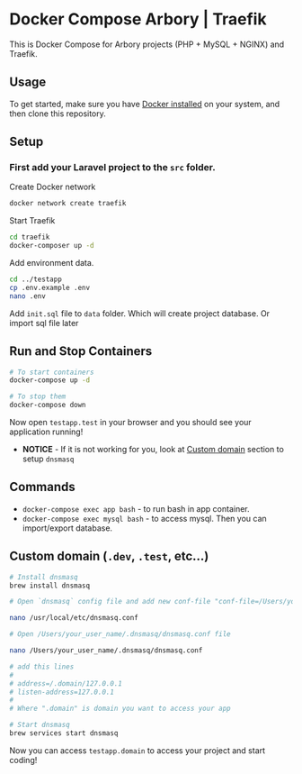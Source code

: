 # Docker Compose Arbory | Traefik

This is Docker Compose for Arbory projects (PHP + MySQL + NGINX) and Traefik.

## Usage

To get started, make sure you have [Docker installed](https://docs.docker.com/get-docker/) on your system, and then clone this repository.

## Setup

### **First add your Laravel project to the `src` folder.**

Create Docker network

```bash
docker network create traefik
```

Start Traefik

```bash
cd traefik
docker-composer up -d
```

Add environment data.

```bash
cd ../testapp
cp .env.example .env
nano .env
```

Add `init.sql` file to `data` folder. Which will create project database. Or import sql file later

## Run and Stop Containers

```bash
# To start containers
docker-compose up -d

# To stop them
docker-compose down
```

Now open `testapp.test` in your browser and you should see your application running!

- **NOTICE** - If it is not working for you, look at [Custom domain](#custom-domain-dev-test-etc) section to setup `dnsmasq`

## Commands

- `docker-compose exec app bash` - to run bash in app container.
- `docker-compose exec mysql bash` - to access mysql. Then you can import/export database.

## Custom domain (`.dev`, `.test`, etc...)

```bash
# Install dnsmasq
brew install dnsmasq

# Open `dnsmasq` config file and add new conf-file "conf-file=/Users/your_user_name/.dnsmasq/dnsmasq.conf"

nano /usr/local/etc/dnsmasq.conf

# Open /Users/your_user_name/.dnsmasq/dnsmasq.conf file

nano /Users/your_user_name/.dnsmasq/dnsmasq.conf

# add this lines
#
# address=/.domain/127.0.0.1
# listen-address=127.0.0.1
#
# Where ".domain" is domain you want to access your app

# Start dnsmasq
brew services start dnsmasq
```

Now you can access `testapp.domain` to access your project and start coding!
